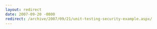```yaml
---
layout: redirect
date: 2007-09-20 -0800
redirect: /archive/2007/09/21/unit-testing-security-example.aspx/
---
```

